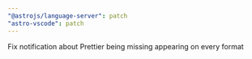 ```yaml
---
"@astrojs/language-server": patch
"astro-vscode": patch
---
```


Fix notification about Prettier being missing appearing on every format
